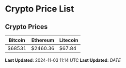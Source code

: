 # Crypto Price List

## Crypto Prices
| Bitcoin | Ethereum | Litecoin |
| ------- | -------- | -------- |
| $68531 | $2460.36 | $67.84 |
**Last Updated:** 2024-11-03 11:14 UTC
**Last Updated:** $DATE$

